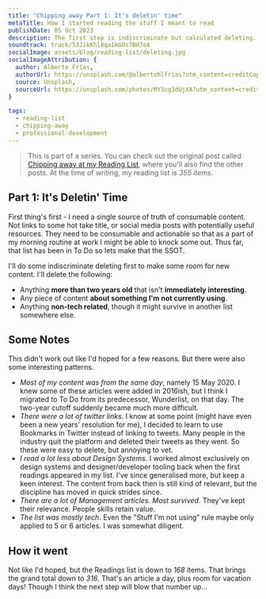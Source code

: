 ```yaml
---
title: "Chipping away Part 1: It's deletin' time"
metaTitle: How I started reading the stuff I meant to read
publishDate: 05 Oct 2023
description: The first step is indiscriminate but calculated deleting.
soundtrack: track/53JikKhl8qa1kGOs7BH7oA
socialImage: assets/blog/reading-list/deleting.jpg
socialImageAttribution: {
  author: Alberto Frías,
  authorUrl: https://unsplash.com/@albertohlfrias?utm_content=creditCopyText&utm_medium=referral&utm_source=unsplash,
  source: Unsplash,
  sourceUrl: https://unsplash.com/photos/MY3cg3dUjXA?utm_content=creditCopyText&utm_medium=referral&utm_source=unsplash,  
}

tags:
  - reading-list
  - chipping-away
  - professional-development
---
```


> This is part of a series. You can check out the original post called [Chipping away at my Reading List](/blog/chipping-away-at-my-reading-list), where you'll also find the other posts. At the time of writing, my reading list is *355 items*.

## Part 1: It's Deletin' Time

First thing's first - I need a single source of truth of consumable content. Not links to some hot take title, or social media posts with potentially useful resources. They need to be consumable and actionable so that as a part of my morning routine at work I might be able to knock some out. Thus far, that list has been in To Do so lets make that the SSOT.

I'll do some indiscriminate deleting first to make some room for new content. I'll delete the following:

- Anything **more than two years old** that isn't **immediately interesting**.
- Any piece of content **about something I'm not currently using**.
- Anything **non-tech related**, though it might survive in another list somewhere else.

## Some Notes

This didn't work out like I'd hoped for a few reasons. But there were also some interesting patterns.

- *Most of my content was from the same day*, namely 15 May 2020. I knew some of these articles were added in 2016ish, but I think I migrated to To Do from its predecessor, Wunderlist, on that day. The two-year cutoff suddenly became much more difficult.
- *There were a lot of twitter links*. I know at some point (might have even been a new years' resolution for me), I decided to learn to use Bookmarks in Twitter instead of linking to tweets. Many people in the industry quit the platform and deleted their tweets as they went. So these were easy to delete, but annoying to vet.
- *I read a lot less about Design Systems*. I worked almost exclusively on design systems and designer/developer tooling back when the first readings appeared in my list. I've since generalised more, but keep a keen interest. The content from back then is still kind of relevant, but the discipline has moved in quick strides since.
- *There are a lot of Management articles. Most survived*. They've kept their relevance. People skills retain value.
- *The list was mostly tech*. Even the "Stuff I'm not using" rule maybe only applied to 5 or 6 articles. I was somewhat diligent.

## How it went

Not like I'd hoped, but the Readings list is down to *168* items. That brings the grand total down to *316*.
That's an article a day, plus room for vacation days! Though I think the next step will blow that number up...

